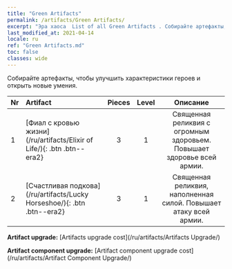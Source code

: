 ```yaml
---
title: "Green Artifacts"
permalink: /artifacts/Green Artifacts/
excerpt: "Эра хаоса  List of all Green Artifacts . Собирайте артефакты, чтобы улучшить характеристики героев и открыть новые умения."
last_modified_at: 2021-04-14
locale: ru
ref: "Green Artifacts.md"
toc: false
classes: wide
---
```


  Собирайте артефакты, чтобы улучшить характеристики героев и открыть новые умения.

  |  Nr  |    Artifact    | Pieces |  Level | Описание   |
  |:-----|:---------------|:------:|:------:|:--------------:|
  | 1   | [Фиал с кровью жизни](/ru/artifacts/Elixir of Life/){: .btn .btn--era2} | 3 | 1 | Священная реликвия с огромным здоровьем. Повышает здоровье всей армии. |
  | 2   | [Счастливая подкова](/ru/artifacts/Lucky Horseshoe/){: .btn .btn--era2} | 3 | 1 | Священная реликвия, наполненная силой. Повышает атаку всей армии. |


  **Artifact upgrade:** [Artifacts upgrade cost](/ru/artifacts/Artifacts Upgrade/)

 **Artifact component upgrade:** [Artifact component upgrade cost](/ru/artifacts/Artifact Component Upgrade/)

